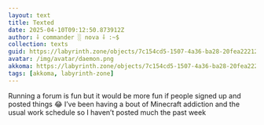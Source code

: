 ```yaml
---
layout: text
title: Texted
date: 2025-04-10T09:12:50.873912Z
author: ⸸ commander ░ nova ⸸ :~$
collection: texts
guid: https://labyrinth.zone/objects/7c154cd5-1507-4a36-ba28-20fea22212e9
avatar: /img/avatar/daemon.png
akkoma: https://labyrinth.zone/objects/7c154cd5-1507-4a36-ba28-20fea22212e9
tags: [akkoma, labyrinth-zone]
---
```


<p>Running a forum is fun but it would be more fun if people signed up and posted things 😂 I’ve been having a bout of Minecraft addiction and the usual work schedule so I haven’t posted much the past week</p>